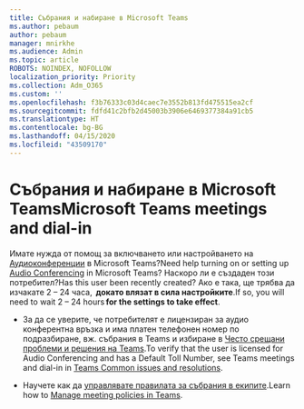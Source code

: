 ```yaml
---
title: Събрания и набиране в Microsoft Teams
ms.author: pebaum
author: pebaum
manager: mnirkhe
ms.audience: Admin
ms.topic: article
ROBOTS: NOINDEX, NOFOLLOW
localization_priority: Priority
ms.collection: Adm_O365
ms.custom: ''
ms.openlocfilehash: f3b76333c03d4caec7e3552b813fd475515ea2cf
ms.sourcegitcommit: fdfd41c2bfb2d45003b3906e6469377384a91cb5
ms.translationtype: HT
ms.contentlocale: bg-BG
ms.lasthandoff: 04/15/2020
ms.locfileid: "43509170"
---
```

# <a name="microsoft-teams-meetings-and-dial-in"></a><span data-ttu-id="b3078-102">Събрания и набиране в Microsoft Teams</span><span class="sxs-lookup"><span data-stu-id="b3078-102">Microsoft Teams meetings and dial-in</span></span>

<span data-ttu-id="b3078-103">Имате нужда от помощ за включването или настройването на [Аудиоконференции](https://docs.microsoft.com/microsoftteams/audio-conferencing-in-office-365) в Microsoft Teams?</span><span class="sxs-lookup"><span data-stu-id="b3078-103">Need help turning on or setting up [Audio Conferencing](https://docs.microsoft.com/microsoftteams/audio-conferencing-in-office-365) in Microsoft Teams?</span></span> <span data-ttu-id="b3078-104">Наскоро ли е създаден този потребител?</span><span class="sxs-lookup"><span data-stu-id="b3078-104">Has this user been recently created?</span></span> <span data-ttu-id="b3078-105">Ако е така, ще трябва да изчакате 2 – 24 часа,  **докато влязат в сила настройките**.</span><span class="sxs-lookup"><span data-stu-id="b3078-105">If so, you will need to wait 2 – 24 hours **for the settings to take effect**.</span></span>

- <span data-ttu-id="b3078-106">За да се уверите, че потребителят е лицензиран за аудио конферентна връзка и има платен телефонен номер по подразбиране, вж. събрания в Teams и избиране в [Често срещани проблеми и решения на Teams](https://docs.microsoft.com/microsoftteams/known-issues).</span><span class="sxs-lookup"><span data-stu-id="b3078-106">To verify that the user is licensed for Audio Conferencing and has a Default Toll Number, see Teams meetings and dial-in in [Teams Common issues and resolutions](https://docs.microsoft.com/microsoftteams/known-issues).</span></span>

- <span data-ttu-id="b3078-107">Научете как да [управлявате правилата за събрания в екипите](https://docs.microsoft.com/microsoftteams/meeting-policies-in-teams).</span><span class="sxs-lookup"><span data-stu-id="b3078-107">Learn how to [Manage meeting policies in Teams](https://docs.microsoft.com/microsoftteams/meeting-policies-in-teams).</span></span> 
